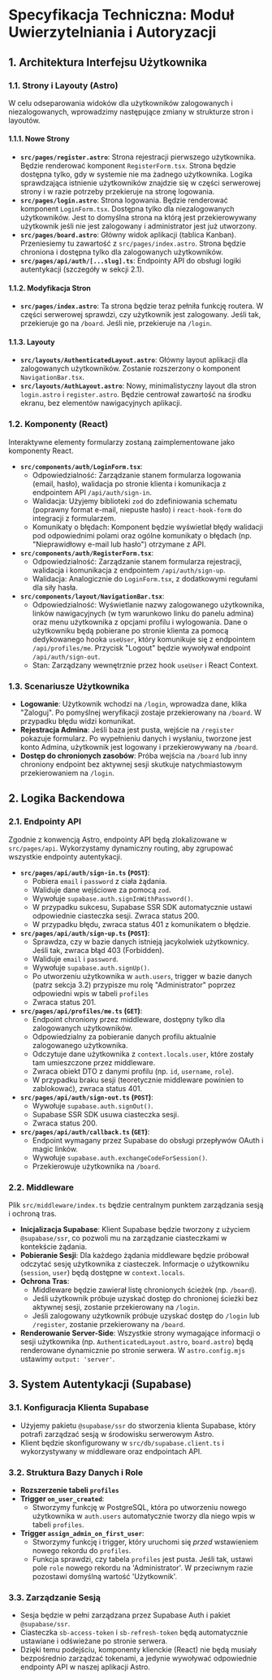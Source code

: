 # Specyfikacja Techniczna: Moduł Uwierzytelniania i Autoryzacji

## 1. Architektura Interfejsu Użytkownika

### 1.1. Strony i Layouty (Astro)

W celu odseparowania widoków dla użytkowników zalogowanych i niezalogowanych, wprowadzimy następujące zmiany w strukturze stron i layoutów.

#### 1.1.1. Nowe Strony

- **`src/pages/register.astro`**: Strona rejestracji pierwszego użytkownika. Będzie renderować komponent `RegisterForm.tsx`. Strona będzie dostępna tylko, gdy w systemie nie ma żadnego użytkownika. Logika sprawdzająca istnienie użytkowników znajdzie się w części serwerowej strony i w razie potrzeby przekieruje na stronę logowania.
- **`src/pages/login.astro`**: Strona logowania. Będzie renderować komponent `LoginForm.tsx`. Dostępna tylko dla niezalogowanych użytkowników. Jest to domyślna strona na którą jest przekierowywany użytkownik jeśli nie jest zalogowany i administrator jest już utworzony.
- **`src/pages/board.astro`**: Główny widok aplikacji (tablica Kanban). Przeniesiemy tu zawartość z `src/pages/index.astro`. Strona będzie chroniona i dostępna tylko dla zalogowanych użytkowników.
- **`src/pages/api/auth/[...slug].ts`**: Endpointy API do obsługi logiki autentykacji (szczegóły w sekcji 2.1).

#### 1.1.2. Modyfikacja Stron

- **`src/pages/index.astro`**: Ta strona będzie teraz pełniła funkcję routera. W części serwerowej sprawdzi, czy użytkownik jest zalogowany. Jeśli tak, przekieruje go na `/board`. Jeśli nie, przekieruje na `/login`.

#### 1.1.3. Layouty

- **`src/layouts/AuthenticatedLayout.astro`**: Główny layout aplikacji dla zalogowanych użytkowników. Zostanie rozszerzony o komponent `NavigationBar.tsx`.
- **`src/layouts/AuthLayout.astro`**: Nowy, minimalistyczny layout dla stron `login.astro` i `register.astro`. Będzie centrował zawartość na środku ekranu, bez elementów nawigacyjnych aplikacji.

### 1.2. Komponenty (React)

Interaktywne elementy formularzy zostaną zaimplementowane jako komponenty React.

- **`src/components/auth/LoginForm.tsx`**:
  - Odpowiedzialność: Zarządzanie stanem formularza logowania (email, hasło), walidacja po stronie klienta i komunikacja z endpointem API `/api/auth/sign-in`.
  - Walidacja: Użyjemy biblioteki `zod` do zdefiniowania schematu (poprawny format e-mail, niepuste hasło) i `react-hook-form` do integracji z formularzem.
  - Komunikaty o błędach: Komponent będzie wyświetlał błędy walidacji pod odpowiednimi polami oraz ogólne komunikaty o błędach (np. "Nieprawidłowy e-mail lub hasło") otrzymane z API.
- **`src/components/auth/RegisterForm.tsx`**:
  - Odpowiedzialność: Zarządzanie stanem formularza rejestracji, walidacja i komunikacja z endpointem `/api/auth/sign-up`.
  - Walidacja: Analogicznie do `LoginForm.tsx`, z dodatkowymi regułami dla siły hasła.
- **`src/components/layout/NavigationBar.tsx`**:
  - Odpowiedzialność: Wyświetlanie nazwy zalogowanego użytkownika, linków nawigacyjnych (w tym warunkowo linku do panelu admina) oraz menu użytkownika z opcjami profilu i wylogowania. Dane o użytkowniku będą pobierane po stronie klienta za pomocą dedykowanego hooka `useUser`, który komunikuje się z endpointem `/api/profiles/me`. Przycisk "Logout" będzie wywoływał endpoint `/api/auth/sign-out`.
  - Stan: Zarządzany wewnętrznie przez hook `useUser` i React Context.

### 1.3. Scenariusze Użytkownika

- **Logowanie**: Użytkownik wchodzi na `/login`, wprowadza dane, klika "Zaloguj". Po pomyślnej weryfikacji zostaje przekierowany na `/board`. W przypadku błędu widzi komunikat.
- **Rejestracja Admina**: Jeśli baza jest pusta, wejście na `/register` pokazuje formularz. Po wypełnieniu danych i wysłaniu, tworzone jest konto Admina, użytkownik jest logowany i przekierowywany na `/board`.
- **Dostęp do chronionych zasobów**: Próba wejścia na `/board` lub inny chroniony endpoint bez aktywnej sesji skutkuje natychmiastowym przekierowaniem na `/login`.

## 2. Logika Backendowa

### 2.1. Endpointy API

Zgodnie z konwencją Astro, endpointy API będą zlokalizowane w `src/pages/api`. Wykorzystamy dynamiczny routing, aby zgrupować wszystkie endpointy autentykacji.

- **`src/pages/api/auth/sign-in.ts` (`POST`)**:
  - Pobiera `email` i `password` z ciała żądania.
  - Waliduje dane wejściowe za pomocą `zod`.
  - Wywołuje `supabase.auth.signInWithPassword()`.
  - W przypadku sukcesu, Supabase SSR SDK automatycznie ustawi odpowiednie ciasteczka sesji. Zwraca status 200.
  - W przypadku błędu, zwraca status 401 z komunikatem o błędzie.
- **`src/pages/api/auth/sign-up.ts` (`POST`)**:
  - Sprawdza, czy w bazie danych istnieją jacykolwiek użytkownicy. Jeśli tak, zwraca błąd 403 (Forbidden).
  - Waliduje `email` i `password`.
  - Wywołuje `supabase.auth.signUp()`.
  - Po utworzeniu użytkownika w `auth.users`, trigger w bazie danych (patrz sekcja 3.2) przypisze mu rolę "Administrator" poprzez odpowiedni wpis w tabeli `profiles`
  - Zwraca status 201.
- **`src/pages/api/profiles/me.ts` (`GET`)**:
  - Endpoint chroniony przez middleware, dostępny tylko dla zalogowanych użytkowników.
  - Odpowiedzialny za pobieranie danych profilu aktualnie zalogowanego użytkownika.
  - Odczytuje dane użytkownika z `context.locals.user`, które zostały tam umieszczone przez middleware.
  - Zwraca obiekt DTO z danymi profilu (np. `id`, `username`, `role`).
  - W przypadku braku sesji (teoretycznie middleware powinien to zablokować), zwraca status 401.
- **`src/pages/api/auth/sign-out.ts` (`POST`)**:
  - Wywołuje `supabase.auth.signOut()`.
  - Supabase SSR SDK usuwa ciasteczka sesji.
  - Zwraca status 200.
- **`src/pages/api/auth/callback.ts` (`GET`)**:
  - Endpoint wymagany przez Supabase do obsługi przepływów OAuth i magic linków.
  - Wywołuje `supabase.auth.exchangeCodeForSession()`.
  - Przekierowuje użytkownika na `/board`.

### 2.2. Middleware

Plik `src/middleware/index.ts` będzie centralnym punktem zarządzania sesją i ochroną tras.

- **Inicjalizacja Supabase**: Klient Supabase będzie tworzony z użyciem `@supabase/ssr`, co pozwoli mu na zarządzanie ciasteczkami w kontekście żądania.
- **Pobieranie Sesji**: Dla każdego żądania middleware będzie próbował odczytać sesję użytkownika z ciasteczek. Informacje o użytkowniku (`session`, `user`) będą dostępne w `context.locals`.
- **Ochrona Tras**:
  - Middleware będzie zawierał listę chronionych ścieżek (np. `/board`).
  - Jeśli użytkownik próbuje uzyskać dostęp do chronionej ścieżki bez aktywnej sesji, zostanie przekierowany na `/login`.
  - Jeśli zalogowany użytkownik próbuje uzyskać dostęp do `/login` lub `/register`, zostanie przekierowany na `/board`.
- **Renderowanie Server-Side**: Wszystkie strony wymagające informacji o sesji użytkownika (np. `AuthenticatedLayout.astro`, `board.astro`) będą renderowane dynamicznie po stronie serwera. W `astro.config.mjs` ustawimy `output: 'server'`.

## 3. System Autentykacji (Supabase)

### 3.1. Konfiguracja Klienta Supabase

- Użyjemy pakietu `@supabase/ssr` do stworzenia klienta Supabase, który potrafi zarządzać sesją w środowisku serwerowym Astro.
- Klient będzie skonfigurowany w `src/db/supabase.client.ts` i wykorzystywany w middleware oraz endpointach API.

### 3.2. Struktura Bazy Danych i Role

- **Rozszerzenie tabeli `profiles`**
- **Trigger `on_user_created`**:
  - Stworzymy funkcję w PostgreSQL, która po utworzeniu nowego użytkownika w `auth.users` automatycznie tworzy dla niego wpis w tabeli `profiles`.
- **Trigger `assign_admin_on_first_user`**:
  - Stworzymy funkcję i trigger, który uruchomi się _przed_ wstawieniem nowego rekordu do `profiles`.
  - Funkcja sprawdzi, czy tabela `profiles` jest pusta. Jeśli tak, ustawi pole `role` nowego rekordu na 'Administrator'. W przeciwnym razie pozostawi domyślną wartość 'Użytkownik'.

### 3.3. Zarządzanie Sesją

- Sesja będzie w pełni zarządzana przez Supabase Auth i pakiet `@supabase/ssr`.
- Ciasteczka `sb-access-token` i `sb-refresh-token` będą automatycznie ustawiane i odświeżane po stronie serwera.
- Dzięki temu podejściu, komponenty klienckie (React) nie będą musiały bezpośrednio zarządzać tokenami, a jedynie wywoływać odpowiednie endpointy API w naszej aplikacji Astro.
